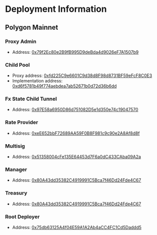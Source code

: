 # Deployment Information

## Polygon Mainnet

### Proxy Admin

- Address: [0x79f2Ec80e2B9fB995D9deBda4d9026eF7A1507b9](https://polygonscan.com/address/0x79f2Ec80e2B9fB995D9deBda4d9026eF7A1507b9)

### Child Pool

- Proxy address: [0xfd225C9e6601C9d38d8F98d8731BF59eFcF8C0E3](https://polygonscan.com/address/0xfd225C9e6601C9d38d8F98d8731BF59eFcF8C0E3)
- Implementation address: [0xd6f5781b49f774aebdea7ab52671b0d72d36b6dd](https://polygonscan.com/address/0xd6f5781b49f774aebdea7ab52671b0d72d36b6dd)

### Fx State Child Tunnel

- Address: [0x97E58a6950D86d751082D5e1d350e74c19047570](https://polygonscan.com/address/0x97E58a6950D86d751082D5e1d350e74c19047570)

### Rate Provider

- Address: [0xeE652bbF72689AA59F0B8F981c9c90e2A8Af8d8f](https://polygonscan.com/address/0xeE652bbF72689AA59F0B8F981c9c90e2A8Af8d8f)

### Multisig

- Address: [0x51358004cFe135E64453d7F6a0dC433CAba09A2a](https://polygonscan.com/address/0x51358004cFe135E64453d7F6a0dC433CAba09A2a)

### Manager

- Address: [0x80A43dd35382C4919991C5Bca7f46Dd24Fde4C67](https://polygonscan.com/address/0x80A43dd35382C4919991C5Bca7f46Dd24Fde4C67)

### Treasury

- Address: [0x80A43dd35382C4919991C5Bca7f46Dd24Fde4C67](https://polygonscan.com/address/0x80A43dd35382C4919991C5Bca7f46Dd24Fde4C67)

### Root Deployer

- Address: [0x75db63125A4f04E59A1A2Ab4aCC4FC1Cd5Daddd5](https://polygonscan.com/address/0x75db63125A4f04E59A1A2Ab4aCC4FC1Cd5Daddd5)
